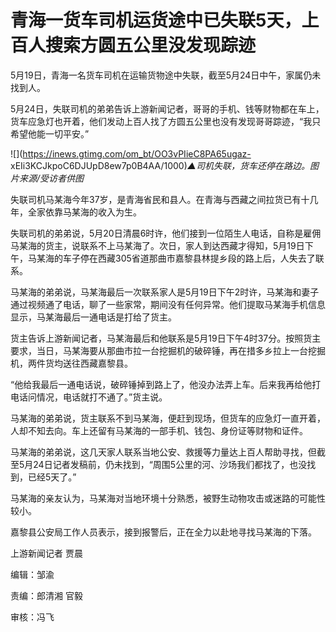 # 青海一货车司机运货途中已失联5天，上百人搜索方圆五公里没发现踪迹

5月19日，青海一名货车司机在运输货物途中失联，截至5月24日中午，家属仍未找到人。

5月24日，失联司机的弟弟告诉上游新闻记者，哥哥的手机、钱等财物都在车上，货车应急灯也开着，他们发动上百人找了方圆五公里也没有发现哥哥踪迹，“我只希望他能一切平安。”

![](https://inews.gtimg.com/om_bt/OO3vPIieC8PA65ugaz-
xEIi3KCJkpoC6DJUpD8ew7p0B4AA/1000)_▲司机失联，货车还停在路边。图片来源/受访者供图_

失联司机马某海今年37岁，是青海省民和县人。在青海与西藏之间拉货已有十几年，全家依靠马某海的收入为生。

失联司机的弟弟说，5月20日清晨6时许，他们接到一位陌生人电话，自称是雇佣马某海的货主，说联系不上马某海了。次日，家人到达西藏才得知，5月19日下午，马某海的车子停在西藏305省道那曲市嘉黎县林提乡段的路上后，人失去了联系。

马某海的弟弟说，马某海最后一次联系家人是5月19日下午2时许，马某海和妻子通过视频通了电话，聊了一些家常，期间没有任何异常。他们提取马某海手机信息显示，马某海最后一通电话是打给了货主。

货主告诉上游新闻记者，马某海最后和他联系是5月19日下午4时37分。按照货主要求，当日，马某海要从那曲市拉一台挖掘机的破碎锤，再在措多乡拉上一台挖掘机，两件货均送往西藏嘉黎县。

“他给我最后一通电话说，破碎锤掉到路上了，他没办法弄上车。后来我再给他打电话问情况，电话就打不通了。”货主说。

马某海的弟弟说，货主联系不到马某海，便赶到现场，但货车的应急灯一直开着，人却不知去向。车上还留有马某海的一部手机、钱包、身份证等财物和证件。

马某海的弟弟说，这几天家人联系当地公安、救援等力量达上百人帮助寻找，但截至5月24日记者发稿前，仍未找到，“周围5公里的河、沙场我们都找了，也没找到，已经5天了。”

马某海的亲友认为，马某海对当地环境十分熟悉，被野生动物攻击或迷路的可能性较小。

嘉黎县公安局工作人员表示，接到报警后，正在全力以赴地寻找马某海的下落。

上游新闻记者 贾晨

编辑：邹渝

责编：郎清湘 官毅

审核：冯飞

